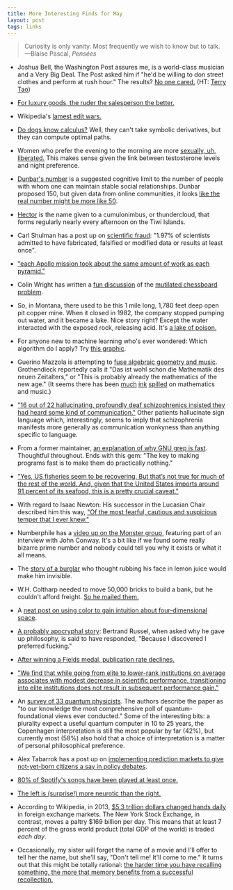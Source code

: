 ```yaml
---
title: More Interesting Finds for May
layout: post
tags: links
---
```


> Curiosity is only vanity. Most frequently we wish to know but to talk.
<span id="quote-attribute">—Blaise Pascal, <em>Pensées</em></span>

* Joshua Bell, the Washington Post assures me, is a world-class musician and a Very Big Deal. The Post asked him if "he'd be willing to don street clothes and perform at rush hour." The results? [No one cared.](http://www.washingtonpost.com/wp-dyn/content/article/2007/04/04/AR2007040401721.html) (HT: [Terry Tao](http://terrytao.wordpress.com/))

* [For luxury goods, the ruder the salesperson the better.](http://marginalrevolution.com/marginalrevolution/2014/05/rude-salespeople-make-you-buy-fancy-things.html)

* Wikipedia's [lamest edit wars.](https://en.wikipedia.org/wiki/Wikipedia:Lamest_edit_wars)

* [Do dogs know calculus?](http://www.csun.edu/~dgray/BE528/Pennigs2003Dogs_Calculus.pdf) Well, they can't take symbolic derivatives, but they can compute optimal paths. 

* Women who prefer the evening to the morning are more [sexually, uh, liberated.](http://www.sciencedirect.com/science/article/pii/S0191886914002207) This makes sense given the link between testosterone levels and night preference.

* [Dunbar's number](https://en.wikipedia.org/wiki/Dunbar%27s_number) is a suggested cognitive limit to the number of people with whom one can maintain stable social relationships. Dunbar proposed 150, but given data from online communities, it looks [like the real number might be more like 50](http://lesswrong.com/lw/x9/dunbars_function/).

* [Hector](https://en.wikipedia.org/wiki/Hector_%28cloud%29) is the name given to a cumulonimbus, or thundercloud, that forms regularly nearly every afternoon on the Tiwi Islands.

* Carl Shulman has a post up on [scientific fraud](http://reflectivedisequilibrium.blogspot.com/2014/05/what-do-null-fields-tell-us-about-fraud.html): "1.97% of scientists admitted to have fabricated, falsified or modified data or results at least once".

* ["each Apollo mission took about the same amount of work as each pyramid."](http://what-if.xkcd.com/95/)

* Colin Wright has written a [fun discussion](http://rmm.ludus-opuscula.org/PDF_Files/Colin_Mutilated_4_9%281_2014%29_low.pdf) of the [mutilated chessboard problem](https://en.wikipedia.org/wiki/Mutilated_chessboard_problem).

* So, in Montana, there used to be this 1 mile long, 1,780 feet deep open pit copper mine. When it closed in 1982, the company stopped pumping out water, and it became a lake. Nice story right? Except the water interacted with the exposed rock, releasing acid. It's [a lake of poison.](https://en.wikipedia.org/wiki/Berkeley_Pit)

* For anyone new to machine learning who's ever wondered: Which algorithm do I apply? Try [this graphic](http://i.imgur.com/twr2j8Y.png).

* Guerino Mazzola is attempting to [fuse algebraic geometry and music](https://en.wikipedia.org/wiki/Guerino_Mazzola). Grothendieck reportedly calls it "Das ist wohl schon die Mathematik des neuen Zeitalters," or "This is probably already the mathematics of the new age." (It seems there has been [much](http://math.ucr.edu/home/baez/week234.html) [ink](http://golem.ph.utexas.edu/category/2009/05/the_mathematics_of_music_at_ch.html) [spilled](http://www.math.ist.utl.pt/~jpinto/arquivos/Musica/MUSIC01.PDF) on mathematics and music.)

* ["16 out of 22 hallucinating, profoundly deaf schizophrenics insisted they had heard some kind of communication."](http://www.reddit.com/r/askscience/comments/253b43/how_would_schizophrenia_manifest_itself_in/) Other patients hallucinate sign language which, interestingly, seems to imply that schizophrenia manifests more generally as communication wonkyness than anything specific to language. 

* From a former maintainer, [an explanation of why GNU grep is fast](http://lists.freebsd.org/pipermail/freebsd-current/2010-August/019310.html). Thoughtful throughout. Ends with this gem: "The key to making programs fast is to make them do practically nothing."

* ["Yes, US fisheries seem to be recovering. But that’s not true for much of the rest of the world. And, given that the United States imports around 91 percent of its seafood, this is a pretty crucial caveat."](http://marginalrevolution.com/marginalrevolution/2014/05/the-commons-are-still-tragic.html)

* With regard to Isaac Newton: His successor in the Lucasian Chair described him this way, ["Of the most fearful, cautious and suspicious temper that I ever knew."](http://www-groups.dcs.st-and.ac.uk/history/Extras/Keynes_Newton.html)

* Numberphile has a [video up on the Monster group](https://www.youtube.com/watch?v=jsSeoGpiWsw), featuring part of an interview with John Conway. It's a bit like if we found some really bizarre prime number and nobody could tell you why it exists or what it all means.

* The [story of a burglar](http://mindhacks.com/2010/02/11/the-burglar-with-the-lemon-juice-disguise/) who thought rubbing his face in lemon juice would make him invisible. 

* W.H. Coltharp needed to move 50,000 bricks to build a bank, but he couldn't afford freight. [So he mailed them.](http://www.futilitycloset.com/2014/05/10/sign-here-2/)

* A [neat post on using color to gain intuition about four-dimensional space](http://www.rdrop.com/~half/Creations/Puzzles/visualizing.4D/).

* [A probably apocryphal story](https://www.nytimes.com/books/first/m/monk-01russell.html): Bertrand Russel, when asked why he gave up philosophy, is said to have responded, "Because I discovered I preferred fucking."

* [After winning a Fields medal, publication rate declines.](http://marginalrevolution.com/marginalrevolution/2014/05/how-winning-the-fields-medal-affects-scientific-output.html)

* ["We find that while going from elite to lower-rank institutions on average associates with modest decrease in scientific performance, transitioning into elite institutions does not result in subsequent performance gain."](http://www.nature.com/srep/2014/140424/srep04770/full/srep04770.html)

* An [survey of 33 quantum physicists](http://arxiv.org/pdf/1301.1069v1.pdf). The authors describe the paper as "to our knowledge the most comprehensive poll of quantum-foundational views ever conducted." Some of the interesting bits: a plurality expect a useful quantum computer in 10 to 25 years, the Copenhagen interpretation is still the most popular by far (42%), but currently most (58%) also hold that a choice of interpretation is a matter of personal philosophical preference.

* Alex Tabarrok has a post up on [implementing prediction markets to give not-yet-born citizens a say in policy debates](http://marginalrevolution.com/marginalrevolution/2014/05/should-the-future-get-a-vote.html). 

* [80% of Spotify's songs have been played at least once.](http://gizmodo.com/more-than-4-million-spotify-songs-have-never-been-playe-1444955615)

* [The left is (surprise!) more neurotic than the right.](http://www.yourmorals.org/blog/2011/02/are-liberals-more-neurotic-than-conservatives/)

* According to Wikipedia, in 2013, [$5.3 trillion dollars changed hands daily](https://en.wikipedia.org/wiki/Foreign_exchange_market) in foreign exchange markets. The New York Stock Exchange, in contrast, moves a paltry $169 billion per day. This means that at least 7 percent of the gross world product (total GDP of the world) is traded *each day*. 

* Occasionally, my sister will forget the name of a movie and I'll offer to tell her the name, but she'll say, "Don't tell me! It'll come to me." It turns out that this might be totally rational: [the harder time you have recalling something, the more that memory benefits from a successful recollection.](http://www2.kent.edu/CAS/Psychology/resources/cml/upload/Pyc-Rawson-2009-JML-pdf.pdf)
